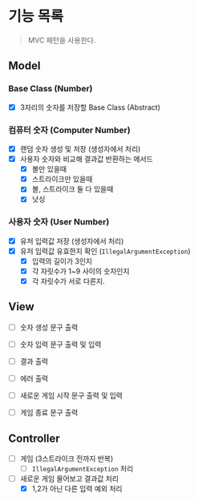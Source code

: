 # 기능 목록

> MVC 패턴을 사용한다.

## Model

### Base Class (Number)

- [x] 3자리의 숫자를 저장할 Base Class (Abstract)

### 컴퓨터 숫자 (Computer Number)

- [x] 랜덤 숫자 생성 및 저장 (생성자에서 처리)
- [x] 사용자 숫자와 비교해 결과값 반환하는 메서드
  - [x] 볼만 있을때
  - [x] 스트라이크만 있을때
  - [x] 볼, 스트라이크 둘 다 있을때
  - [x] 낫싱

### 사용자 숫자 (User Number)

- [x] 유저 입력값 저장 (생성자에서 처리)
- [x] 유저 입력값 유효한지 확인 (`IllegalArgumentException`)
  - [x] 입력의 길이가 3인지
  - [x] 각 자릿수가 1~9 사이의 숫자인지
  - [x] 각 자릿수가 서로 다른지.

## View

- [ ] 숫자 생성 문구 출력
- [ ] 숫자 입력 문구 출력 및 입력
- [ ] 결과 출력
- [ ] 에러 출력
- [ ] 새로운 게임 시작 문구 출력 및 입력
- [ ] 게임 종료 문구 출력


## Controller

- [ ] 게임 (3스트라이크 전까지 반복)
  - [ ] `IllegalArgumentException` 처리 
- [ ] 새로운 게임 물어보고 결과값 처리
  - [x] 1,2가 아닌 다른 입력 예외 처리